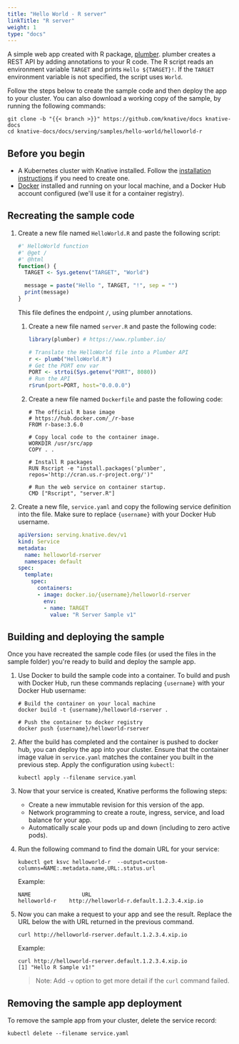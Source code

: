 ```yaml
---
title: "Hello World - R server"
linkTitle: "R server"
weight: 1
type: "docs"
---
```


A simple web app created with R package, [plumber](https://www.rplumber.io).
plumber creates a REST API by adding annotations to your R code. The R script
reads an environment variable `TARGET` and prints `Hello ${TARGET}!`. If the
`TARGET` environment variable is not specified, the script uses `World`.

Follow the steps below to create the sample code and then deploy the app to your
cluster. You can also download a working copy of the sample, by running the
following commands:

```shell
git clone -b "{{< branch >}}" https://github.com/knative/docs knative-docs
cd knative-docs/docs/serving/samples/hello-world/helloworld-r
```

## Before you begin

- A Kubernetes cluster with Knative installed. Follow the
  [installation instructions](../../../../install/README.md) if you need to
  create one.
- [Docker](https://www.docker.com) installed and running on your local machine,
  and a Docker Hub account configured (we'll use it for a container registry).

## Recreating the sample code

1. Create a new file named `HelloWorld.R` and paste the following script:

   ```R
   #' HelloWorld function
   #' @get /
   #' @html
   function() {
     TARGET <- Sys.getenv("TARGET", "World")

     message = paste("Hello ", TARGET, "!", sep = "")
     print(message)
   }
   ```

   This file defines the endpoint `/`, using plumber annotations.

   1. Create a new file named `server.R` and paste the following code:

      ```R
      library(plumber) # https://www.rplumber.io/

      # Translate the HelloWorld file into a Plumber API
      r <- plumb("HelloWorld.R")
      # Get the PORT env var
      PORT <- strtoi(Sys.getenv("PORT", 8080))
      # Run the API
      r$run(port=PORT, host="0.0.0.0")
      ```

   1. Create a new file named `Dockerfile` and paste the following code:

      ```docker
      # The official R base image
      # https://hub.docker.com/_/r-base
      FROM r-base:3.6.0

      # Copy local code to the container image.
      WORKDIR /usr/src/app
      COPY . .

      # Install R packages
      RUN Rscript -e "install.packages('plumber', repos='http://cran.us.r-project.org/')"

      # Run the web service on container startup.
      CMD ["Rscript", "server.R"]
      ```


1. Create a new file, `service.yaml` and copy the following service definition
   into the file. Make sure to replace `{username}` with your Docker Hub
   username.

   ```yaml
   apiVersion: serving.knative.dev/v1
   kind: Service
   metadata:
     name: helloworld-rserver
     namespace: default
   spec:
     template:
       spec:
         containers:
         - image: docker.io/{username}/helloworld-rserver
           env:
           - name: TARGET
             value: "R Server Sample v1"
   ```

## Building and deploying the sample

Once you have recreated the sample code files (or used the files in the sample
folder) you're ready to build and deploy the sample app.

1. Use Docker to build the sample code into a container. To build and push with
   Docker Hub, run these commands replacing `{username}` with your Docker Hub
   username:

   ```shell
   # Build the container on your local machine
   docker build -t {username}/helloworld-rserver .

   # Push the container to docker registry
   docker push {username}/helloworld-rserver
   ```

1. After the build has completed and the container is pushed to docker hub, you
   can deploy the app into your cluster. Ensure that the container image value
   in `service.yaml` matches the container you built in the previous step. Apply
   the configuration using `kubectl`:

   ```shell
   kubectl apply --filename service.yaml
   ```

1. Now that your service is created, Knative performs the following steps:

   - Create a new immutable revision for this version of the app.
   - Network programming to create a route, ingress, service, and load balance
     for your app.
   - Automatically scale your pods up and down (including to zero active pods).

1. Run the following command to find the domain URL for your service:

   ```shell
   kubectl get ksvc helloworld-r  --output=custom-columns=NAME:.metadata.name,URL:.status.url
   ```

   Example:

   ```shell
   NAME                URL
   helloworld-r    http://helloworld-r.default.1.2.3.4.xip.io
   ```

1. Now you can make a request to your app and see the result. Replace
   the URL below the with URL returned in the previous command.

   ```shell
   curl http://helloworld-rserver.default.1.2.3.4.xip.io
   ```

   Example:

   ```shell
   curl http://helloworld-rserver.default.1.2.3.4.xip.io
   [1] "Hello R Sample v1!"
   ```

   > Note: Add `-v` option to get more detail if the `curl` command failed.

## Removing the sample app deployment

To remove the sample app from your cluster, delete the service record:

```shell
kubectl delete --filename service.yaml
```
